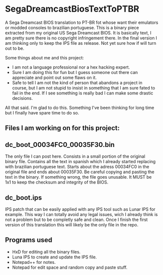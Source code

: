 # SegaDreamcastBiosTextToPTBR
 A Sega Dreamcast BIOS translation to PT-BR fot whose want their emulators or modded consoles to brazilian portuguese.
 This is a binary piece extracted from my original US Sega Dreamcast BIOS. It is basically text, I am pretty sure there is no copyright infringement there.
 In the final version I am thinking only to keep the IPS file as release. Not yet sure how if will turn out to be.

Some things about me and this project:
- I am not a language professional nor a hex hacking expert.
- Sure I am doing this for fun but I guess someone out there can appreciate and point out some flaws on it.
- Safe to tell I am not the kind of person that abandons a project in course, but I am not stupid to insist in something that I am sure fated to fail in the end. If I see something is really bad I can make some drastic decisions.

All that said. I'm glad to do this. Something I've been thinking for long time but I finally have spare time to do so.


Files I am working on for this project:
-

dc_boot_00034FC0_00035F30.bin
-
The only file I can post here. Consists in a small portion of the original binary file.
Contains all the text in spanish which I already started replacing with brazilian portuguese text.
Starts about the adress 00034FC0 in the original file and ends about 00035F30.
Be careful copying and pasting the text in the binary. If something wrong, the file goes unusable. It MUST be 1x1 to keep the checksum and integrity of the BIOS.

dc_boot.ips
-
IPS patch that can be easily applied with any IPS tool such as Lunar IPS for example.
This way I can totally avoid any legal issues, wich I already think is not a problem but to be completly safe and clean.
Once I finish the first version of this translation this will likely be the only file in the repo.

Programs used
- 
- HxD for editing all the binary files.
- Luna IPS to create and update the IPS file.
- Notepad++ for notes.
- Notepad for edit space and random copy and paste stuff.